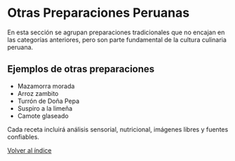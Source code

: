# Otras Preparaciones Peruanas

En esta sección se agrupan preparaciones tradicionales que no encajan en las categorías anteriores, pero son parte fundamental de la cultura culinaria peruana.

## Ejemplos de otras preparaciones

- Mazamorra morada
- Arroz zambito
- Turrón de Doña Pepa
- Suspiro a la limeña
- Camote glaseado

Cada receta incluirá análisis sensorial, nutricional, imágenes libres y fuentes confiables.

[Volver al índice](../README.md)

